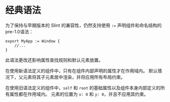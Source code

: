 <!-- Copyright © SixtyFPS GmbH <info@slint.dev> ; SPDX-License-Identifier: MIT -->
# 经典语法

为了保持与早期版本的 Slint 的兼容性，仍然支持使用 `:=` 声明组件和命名结构的pre-1.0语法：

```slint,no-preview
export MyApp := Window {
    //...
}
```

此语法更改还影响属性查找规则和默认元素放置。

在使用新语法定义的组件中，只有在组件内部声明的属性才在作用域内。
默认情况下，父元素将其子元素居中渲染，并将应用所有布局约束。

在使用旧语法定义的组件中，`self` 和 `root` 的基础属性以及组件本身内部定义的所有属性都在作用域内。
元素的位置为 `x: 0` 和 `y: 0`，并且不应用其约束。